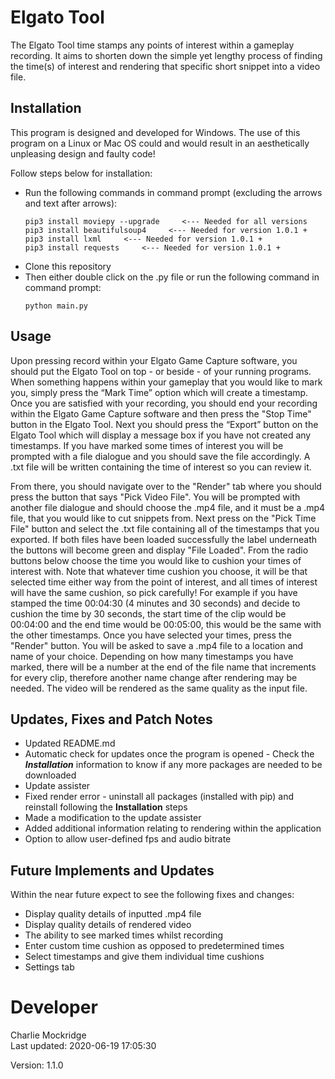 # Elgato Tool
The Elgato Tool time stamps any points of interest within a gameplay recording. It aims to shorten down the simple yet lengthy process of finding the time(s) of interest and rendering that specific short snippet into a video file.


## Installation
This program is designed and developed for Windows. The use of this program on a Linux or Mac OS could and would result in an aesthetically unpleasing design and faulty code!

Follow steps below for installation:
* Run the following commands in command prompt (excluding the arrows and text after arrows):
    ```console
    pip3 install moviepy --upgrade     <--- Needed for all versions
    pip3 install beautifulsoup4     <--- Needed for version 1.0.1 +
    pip3 install lxml     <--- Needed for version 1.0.1 +
    pip3 install requests     <--- Needed for version 1.0.1 +
    ```
* Clone this repository
* Then either double click on the .py file or run the following command in command prompt:
    ```console
    python main.py
    ```


## Usage
Upon pressing record within your Elgato Game Capture software, you should put the Elgato Tool on top - or beside - of your running programs. When something happens within your gameplay that you would like to mark you, simply press the “Mark Time” option which will create a timestamp. Once you are satisfied with your recording, you should end your recording within the Elgato Game Capture software and then press the "Stop Time" button in the Elgato Tool. Next you should press the “Export” button on the Elgato Tool which will display a message box if you have not created any timestamps. If you have marked some times of interest you will be prompted with a file dialogue and you should save the file accordingly. A .txt file will be written containing the time of interest so you can review it.

From there, you should navigate over to the "Render" tab where you should press the button that says "Pick Video File". You will be prompted with another file dialogue and should choose the .mp4 file, and it must be a .mp4 file, that you would like to cut snippets from. Next press on the "Pick Time File" button and select the .txt file containing all of the timestamps that you exported. If both files have been loaded successfully the label underneath the buttons will become green and display "File Loaded". From the radio buttons below choose the time you would like to cushion your times of interest with. Note that whatever time cushion you choose, it will be that selected time either way from the point of interest, and all times of interest will have the same cushion, so pick carefully! For example if you have stamped the time 00:04:30 (4 minutes and 30 seconds) and decide to cushion the time by 30 seconds, the start time of the clip would be 00:04:00 and the end time would be 00:05:00, this would be the same with the other timestamps. Once you have selected your times, press the "Render" button. You will be asked to save a .mp4 file to a location and name of your choice. Depending on how many timestamps you have marked, there will be a number at the end of the file name that increments for every clip, therefore another name change after rendering may be needed. The video will be rendered as the same quality as the input file.


## Updates, Fixes and Patch Notes
* Updated README.md
* Automatic check for updates once the program is opened - Check the ***Installation*** information to know if any more packages are needed to be downloaded
* Update assister
* Fixed render error - uninstall all packages (installed with pip) and reinstall following the **Installation** steps
* Made a modification to the update assister
* Added additional information relating to rendering within the application
* Option to allow user-defined fps and audio bitrate


## Future Implements and Updates
Within the near future expect to see the following fixes and changes:

* Display quality details of inputted .mp4 file
* Display quality details of rendered video
* The ability to see marked times whilst recording
* Enter custom time cushion as opposed to predetermined times
* Select timestamps and give them individual time cushions
* Settings tab


# Developer
Charlie Mockridge<br>
Last updated: 2020-06-19 17:05:30
<p>Version: 1.1.0</p>
